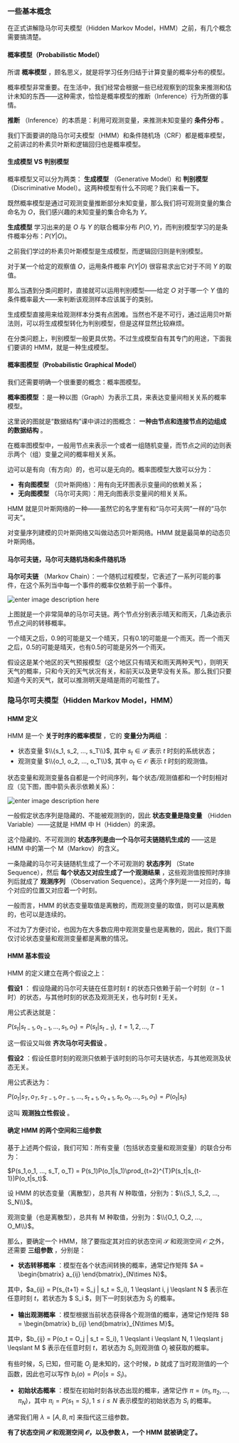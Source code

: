 ### 一些基本概念

在正式讲解隐马尔可夫模型（Hidden Markov Model，HMM）之前，有几个概念需要搞清楚。

#### 概率模型（Probabilistic Model）

所谓 **概率模型** ，顾名思义，就是将学习任务归结于计算变量的概率分布的模型。

概率模型非常重要。在生活中，我们经常会根据一些已经观察到的现象来推测和估计未知的东西——这种需求，恰恰是概率模型的推断（Inference）行为所做的事情。

**推断** （Inference）的本质是：利用可观测变量，来推测未知变量的 **条件分布** 。

我们下面要讲的隐马尔可夫模型（HMM）和条件随机场（CRF）都是概率模型，之前讲过的朴素贝叶斯和逻辑回归也是概率模型。

#### 生成模型 VS 判别模型

概率模型又可以分为两类： **生成模型** （Generative Model）和 **判别模型** （Discriminative
Model）。这两种模型有什么不同呢？我们来看一下。

既然概率模型是通过可观测变量推断部分未知变量，那么我们将可观测变量的集合命名为 $O$，我们感兴趣的未知变量的集合命名为 $Y$。

**生成模型** 学习出来的是 $O$ 与 $Y$ 的联合概率分布 $P(O,Y)$，而判别模型学习的是条件概率分布：$P(Y|O)$。

之前我们学过的朴素贝叶斯模型是生成模型，而逻辑回归则是判别模型。

对于某一个给定的观察值 $O$，运用条件概率 $P(Y|O)$ 很容易求出它对于不同 $Y$ 的取值。

那么当遇到分类问题时，直接就可以运用判别模型——给定 $O$ 对于哪一个 $Y$ 值的条件概率最大——来判断该观测样本应该属于的类别。

生成模型直接用来给观测样本分类有点困难。当然也不是不可行，通过运用贝叶斯法则，可以将生成模型转化为判别模型，但是这样显然比较麻烦。

在分类问题上，判别模型一般更具优势。不过生成模型自有其专门的用途，下面我们要讲的 HMM，就是一种生成模型。

#### 概率图模型（Probabilistic Graphical Model）

我们还需要明确一个很重要的概念：概率图模型。

**概率图模型** ：是一种以图（Graph）为表示工具，来表达变量间相关关系的概率模型。

这里说的图就是“数据结构”课中讲过的图概念： **一种由节点和连接节点的边组成的数据结构** 。

在概率图模型中，一般用节点来表示一个或者一组随机变量，而节点之间的边则表示两个（组）变量之间的概率相关关系。

边可以是有向（有方向）的，也可以是无向的。概率图模型大致可以分为：

  * **有向图模型** （贝叶斯网络）：用有向无环图表示变量间的依赖关系；
  * **无向图模型** （马尔可夫网）：用无向图表示变量间的相关关系。

HMM 就是贝叶斯网络的一种——虽然它的名字里有和“马尔可夫网”一样的“马尔可夫”。

对变量序列建模的贝叶斯网络又叫做动态贝叶斯网络。HMM 就是最简单的动态贝叶斯网络。

#### 马尔可夫链，马尔可夫随机场和条件随机场

**马尔可夫链** （Markov Chain）：一个随机过程模型，它表述了一系列可能的事件，在这个系列当中每一个事件的概率仅依赖于前一个事件。

![enter image description
here](https://images.gitbook.cn/a98c2d90-80f1-11e8-a935-d59fe50595b6)

上图就是一个非常简单的马尔可夫链。两个节点分别表示晴天和雨天，几条边表示节点之间的转移概率。

一个晴天之后，0.9的可能是又一个晴天，只有0.1的可能是一个雨天。而一个雨天之后，0.5的可能是晴天，也有0.5的可能是另外一个雨天。

假设这是某个地区的天气预报模型（这个地区只有晴天和雨天两种天气），则明天天气的概率，只和今天的天气状况有关，和前天以及更早没有关系。那么我们只要知道今天的天气，就可以推测明天是晴是雨的可能性了。

### 隐马尔可夫模型（Hidden Markov Model，HMM）

#### HMM 定义

HMM 是一个 **关于时序的概率模型** ，它的 **变量分为两组** ：

  * 状态变量 $\\{s_1, s_2, …, s_T\\}$, 其中 $s_t \in \mathcal{S}$ 表示 $t$ 时刻的系统状态；
  * 观测变量 $\\{o_1, o_2, …, o_T\\}$, 其中 $o_t \in \mathcal{O}$ 表示 $t$ 时刻的观测值。

状态变量和观测变量各自都是一个时间序列，每个状态/观测值都和一个时刻相对应（见下图，图中箭头表示依赖关系）：

![enter image description
here](https://images.gitbook.cn/bc8b0060-80f1-11e8-a935-d59fe50595b6)

一般假定状态序列是隐藏的、不能被观测到的，因此 **状态变量是隐变量** （Hidden Variable）——这就是 HMM 中
H（Hidden）的来源。

这个隐藏的、不可观测的 **状态序列是由一个马尔可夫链随机生成的** ——这是 HMM 中的第一个 M（Markov）的含义。

一条隐藏的马尔可夫链随机生成了一个不可观测的 **状态序列** （State Sequence），然后 **每个状态又对应生成了一个观测结果**
，这些观测值按照时序排列后就成了 **观测序列** （Observation Sequence）。这两个序列是一一对应的，每个对应的位置又对应着一个时刻。

一般而言，HMM 的状态变量取值是离散的，而观测变量的取值，则可以是离散的，也可以是连续的。

不过为了方便讨论，也因为在大多数应用中观测变量也是离散的，因此，我们下面仅讨论状态变量和观测变量都是离散的情况。

#### HMM 基本假设

HMM 的定义建立在两个假设之上：

**假设1** ： 假设隐藏的马尔可夫链在任意时刻 $t$ 的状态只依赖于前一个时刻（$t-1$ 时）的状态，与其他时刻的状态及观测无关，也与时刻 $t$
无关。

用公式表达就是：

$P(s_t|s_{t-1}, o_{t-1}, …, s_1, o_1) = P(s_t|s_{t-1}), \;\; t = 1,2,…, T$

这一假设又叫做 **齐次马尔可夫假设** 。

**假设2** ：假设任意时刻的观测只依赖于该时刻的马尔可夫链状态，与其他观测及状态无关。

用公式表达为：

$P(o_t|s_T, o_T, s_{T-1}, o_{T-1}, …, s_{t+1}, o_{t+1}, s_t, o_t, …, s_1, o_1)
= P(o_t|s_t)$

这叫 **观测独立性假设** 。

#### 确定 HMM 的两个空间和三组参数

基于上述两个假设，我们可知：所有变量（包括状态变量和观测变量）的联合分布为：

$P(s_1,o_1, …, s_T, o_T) =
P(s_1)P(o_1|s_1)\prod_{t=2}^{T}P(s_t|s_{t-1})P(o_t|s_t)$.

设 HMM 的状态变量（离散型），总共有 $N$ 种取值，分别为：$\\{S_1, S_2, …, S_N\\}$。

观测变量（也是离散型），总共有 M 种取值，分别为：$\\{O_1, O_2, …, O_M\\}$。

那么，要确定一个 HMM，除了要指定其对应的状态空间 $\mathcal{S}$ 和观测空间 $\mathcal{O}$ 之外，还需要 **三组参数**
，分别是：

  * **状态转移概率** ：模型在各个状态间转换的概率，通常记作矩阵 $A = \begin{bmatrix} a_{ij} \end{bmatrix}_{N\times N}$。

其中，$a_{ij} = P(s_{t+1} = S_j | s_t = S_i), 1 \leqslant i, j \leqslant N $
表示在任意时刻 $t$，若状态为 $ S_i $，则下一时刻状态为 $S_j$ 的概率。

  * **输出观测概率** ：模型根据当前状态获得各个观测值的概率，通常记作矩阵 $B = \begin{bmatrix} b_{ij} \end{bmatrix}_{N\times M}$。

其中，$b_{ij} = P(o_t = O_j | s_t = S_i), 1 \leqslant i \leqslant N, 1 \leqslant
j \leqslant M $ 表示在任意时刻 $t$，若状态为 $S_i$,则观测值 $O_j$ 被获取的概率。

有些时候，$S_i$ 已知，但可能 $O_j$ 是未知的，这个时候，$b$ 就成了当时观测值的一个函数，因此也可以写作 $b_i(o) = P(o| s=
S_i)$。

  * **初始状态概率** ：模型在初始时刻各状态出现的概率，通常记作 $\pi = (\pi_1, \pi_2, ..., \pi_N)$，其中 $\pi_i = P(s_1 = S_i), 1 \leqslant i \leqslant N$ 表示模型的初始状态为 $S_i$ 的概率。

通常我们用 $\lambda = [A, B, \pi]$ 来指代这三组参数。

**有了状态空间 $\mathcal{S}$ 和观测空间 $\mathcal{O}$，以及参数 $\lambda$，一个 HMM 就被确定了。**

